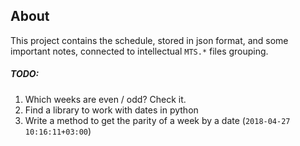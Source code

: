 ## About

This project contains the schedule, stored in json format, and some important notes, connected to intellectual `MTS.*` files grouping.

##### TODO:

1. Which weeks are even / odd? Check it.
2. Find a library to work with dates in python
3. Write a method to get the parity of a week by a date (`2018-04-27 10:16:11+03:00`)
